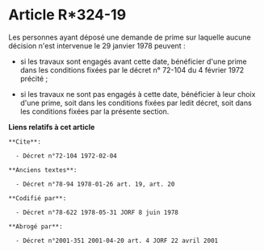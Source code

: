 # Article R*324-19

Les personnes ayant déposé une demande de prime sur laquelle aucune décision n'est intervenue le 29 janvier 1978 peuvent :

- si les travaux sont engagés avant cette date, bénéficier d'une prime dans les conditions fixées par le décret n° 72-104 du
4 février 1972 précité ;

- si les travaux ne sont pas engagés à cette date, bénéficier à leur choix d'une prime, soit dans les conditions fixées par
ledit décret, soit dans les conditions fixées par la présente section.

**Liens relatifs à cet article**

	**Cite**:

	  - Décret n°72-104 1972-02-04

	**Anciens textes**:

	  - Décret n°78-94 1978-01-26 art. 19, art. 20

	**Codifié par**:

	  - Décret n°78-622 1978-05-31 JORF 8 juin 1978

	**Abrogé par**:

	  - Décret n°2001-351 2001-04-20 art. 4 JORF 22 avril 2001
